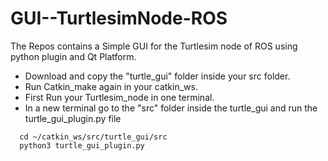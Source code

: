 # GUI--TurtlesimNode-ROS
The Repos contains a Simple GUI for the Turtlesim node of ROS using python plugin and Qt Platform.

- Download and copy the "turtle_gui" folder inside your src folder.
- Run Catkin_make again in your catkin_ws. 
- First Run your Turtlesim_node in one terminal. 
- In a new terminal go to the "src" folder inside the turtle_gui and run the turtle_gui_plugin.py file
```
  cd ~/catkin_ws/src/turtle_gui/src
  python3 turtle_gui_plugin.py
 ```

